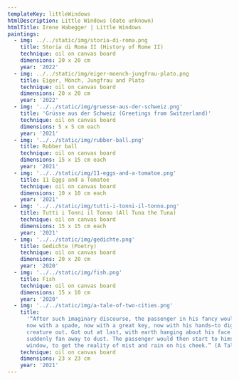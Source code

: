 ```yaml
---
templateKey: littleWindows
htmlDescription: Little Windows (date unknown)
htmlTitle: Irene Habegger | Little Windows
paintings:
  - img: ../../static/img/storia-di-roma.png
    title: Storia di Roma II (History of Rome II)
    technique: oil on canvas board
    dimensions: 20 x 20 cm
    year: '2022'
  - img: ../../static/img/eiger-moench-jungfrau-plato.png
    title: Eiger, Mönch, Jungfrau and Plato
    technique: oil on canvas board
    dimensions: 20 x 20 cm
    year: '2022'
  - img: '../../static/img/gruesse-aus-der-schweiz.png'
    title: 'Grüsse aus der Schweiz (Greetings from Switzerland)'
    technique: oil on canvas board
    dimensions: 5 x 5 cm each
    year: '2021'
  - img: '../../static/img/rubber-ball.png'
    title: Rubber ball
    technique: oil on canvas board
    dimensions: 15 x 15 cm each
    year: '2021'
  - img: '../../static/img/11-eggs-and-a-tomatoe.png'
    title: 11 Eggs and a Tomatoe
    technique: oil on canvas board
    dimensions: 10 x 10 cm each
    year: '2021'
  - img: '../../static/img/tutti-i-tonni-il-tonno.png'
    title: Tutti i Tonni il Tonno (All Tuna the Tuna)
    technique: oil on canvas board
    dimensions: 15 x 15 cm each
    year: '2021'
  - img: '../../static/img/gedichte.png'
    title: Gedichte (Poetry)
    technique: oil on canvas board
    dimensions: 20 x 20 cm
    year: '2020'
  - img: '../../static/img/fish.png'
    title: Fish
    technique: oil on canvas board
    dimensions: 15 x 10 cm
    year: '2020'
  - img: '../../static/img/a-tale-of-two-cities.png'
    title:
      '“After such imaginary discourse, the passenger in his fancy would dig, and dig, dig—
      now with a spade, now with a great key, now with his hands—to dig this wretched
      creature out. Got out at last, with earth hanging about his face and hair, he would
      suddenly fan away to dust. The passenger would then start to himself, and lower the
      window, to get the reality of mist and rain on his cheek.” (A Tale of Two Cities)'
    technique: oil on canvas board
    dimensions: 23 x 23 cm
    year: '2021'
---
```

